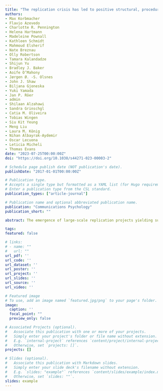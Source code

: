 ```yaml
---
title: "The replication crisis has led to positive structural, procedural, and community changes"
authors:
- Max Korbmacher
- Flavio Azevedo
- Charlotte R. Pennington
- Helena Hartmann
- Madeleine Pownall
- Kathleen Schmidt
- Mahmoud Elsherif
- Nate Breznau
- Olly Robertson
- Tamara Kalandadze
- Shijun Yu
- Bradley J. Baker
- Aoife O’Mahony
- Jørgen Ø. -S. Olsnes
- John J. Shaw
- Biljana Gjoneska
- Yuki Yamada
- Jan P. Röer
- admin 
- Shilaan Alzahawi
- Sandra Grinschgl
- Catia M. Oliveira
- Tobias Wingen
- Siu Kit Yeung
- Meng Liu
- Laura M. König
- Nihan Albayrak-Aydemir
- Oscar Lecuona
- Leticia Micheli
- Thomas Evans 
date: "2023-07-25T00:00:00Z"
doi: "https://doi.org/10.1038/s44271-023-00003-2"

# Schedule page publish date (NOT publication's date).
publishDate: "2017-01-01T00:00:00Z"

# Publication type.
# Accepts a single type but formatted as a YAML list (for Hugo requirements).
# Enter a publication type from the CSL standard.
publication_types: ["article-journal"]

# Publication name and optional abbreviated publication name.
publication: "Communications Psychology"
publication_short: ""

abstract: The emergence of large-scale replication projects yielding successful rates substantially lower than expected caused the behavioural, cognitive, and social sciences to experience a so-called ‘replication crisis’. In this Perspective, we reframe this ‘crisis’ through the lens of a credibility revolution, focusing on positive structural, procedural and community-driven changes. Second, we outline a path to expand ongoing advances and improvements. The credibility revolution has been an impetus to several substantive changes which will have a positive, long-term impact on our research environment.

tags:
featured: false

# links:
# - name: ""
#   url: ""
url_pdf: ''
url_code: ''
url_dataset: ''
url_poster: ''
url_project: ''
url_slides: ''
url_source: ''
url_video: ''

# Featured image
# To use, add an image named `featured.jpg/png` to your page's folder. 
image:
  caption: ''
  focal_point: ""
  preview_only: false

# Associated Projects (optional).
#   Associate this publication with one or more of your projects.
#   Simply enter your project's folder or file name without extension.
#   E.g. `internal-project` references `content/project/internal-project/index.md`.
#   Otherwise, set `projects: []`.
projects: []

# Slides (optional).
#   Associate this publication with Markdown slides.
#   Simply enter your slide deck's filename without extension.
#   E.g. `slides: "example"` references `content/slides/example/index.md`.
#   Otherwise, set `slides: ""`.
slides: example
---
```

